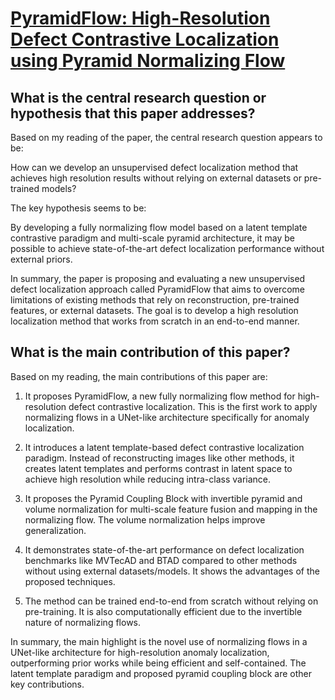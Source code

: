 # [PyramidFlow: High-Resolution Defect Contrastive Localization using   Pyramid Normalizing Flow](https://arxiv.org/abs/2303.02595)

## What is the central research question or hypothesis that this paper addresses?

 Based on my reading of the paper, the central research question appears to be: 

How can we develop an unsupervised defect localization method that achieves high resolution results without relying on external datasets or pre-trained models?

The key hypothesis seems to be:

By developing a fully normalizing flow model based on a latent template contrastive paradigm and multi-scale pyramid architecture, it may be possible to achieve state-of-the-art defect localization performance without external priors.

In summary, the paper is proposing and evaluating a new unsupervised defect localization approach called PyramidFlow that aims to overcome limitations of existing methods that rely on reconstruction, pre-trained features, or external datasets. The goal is to develop a high resolution localization method that works from scratch in an end-to-end manner.


## What is the main contribution of this paper?

 Based on my reading, the main contributions of this paper are:

1. It proposes PyramidFlow, a new fully normalizing flow method for high-resolution defect contrastive localization. This is the first work to apply normalizing flows in a UNet-like architecture specifically for anomaly localization.

2. It introduces a latent template-based defect contrastive localization paradigm. Instead of reconstructing images like other methods, it creates latent templates and performs contrast in latent space to achieve high resolution while reducing intra-class variance. 

3. It proposes the Pyramid Coupling Block with invertible pyramid and volume normalization for multi-scale feature fusion and mapping in the normalizing flow. The volume normalization helps improve generalization.

4. It demonstrates state-of-the-art performance on defect localization benchmarks like MVTecAD and BTAD compared to other methods without using external datasets/models. It shows the advantages of the proposed techniques.

5. The method can be trained end-to-end from scratch without relying on pre-training. It is also computationally efficient due to the invertible nature of normalizing flows.

In summary, the main highlight is the novel use of normalizing flows in a UNet-like architecture for high-resolution anomaly localization, outperforming prior works while being efficient and self-contained. The latent template paradigm and proposed pyramid coupling block are other key contributions.
